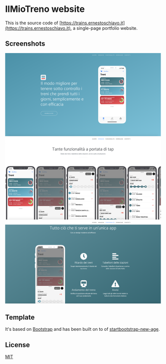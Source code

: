 # IlMioTreno website

This is the source code of [https://trains.ernestoschiavo.it](https://trains.ernestoschiavo.it), a single-page portfolio website.

## Screenshots

![First screenshot](docs/screenshots/1.png)
![Second screenshot](docs/screenshots/2.png)
![Third screenshot](docs/screenshots/3.png)

## Template

It's based on [Bootstrap](https://bootstrap.io) and has been built on to of [startbootstrap-new-age](https://github.com/BlackrockDigital/startbootstrap-new-age).


## License
[MIT](https://choosealicense.com/licenses/mit/)
